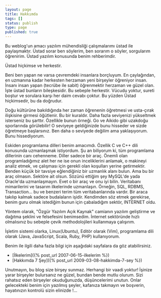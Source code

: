 ```yaml
---
layout: page
title: Hakkımda
tags: []
status: publish
type: page
published: true
---
```

Bu weblog'un amacı yazılım mühendisliği çalışmalarımı üstad ile paylaşmaktır. Üstad sorar ben söylerim, ben sorarım o söyler, sorgularım öğrenirim. Üstad yazılım konusunda benim rehberimdir.

Üstad hiçkimse ve herkestir.

Beni ben yapan ne varsa çevremdeki insanlara borçluyum. En çaylağından, en uzmanına kadar herkesten herzaman yeni birşeyler öğreniyor insan. İnsanı insan yapan (tecrübe ile sabit) öğrenmektir herzaman ve güzel olan. İşte üstad bunların bileşkesidir. Bu sebeple herkestir. Vücudu yoktur, sureti boştur ve sorulara karşı her daim cevabı çoktur. Bu yüzden Üstad hiçkimsedir, bu da doğrudur.

Doğu kültürüne bakıldığında her zaman öğrenenin öğretmesi ve usta-çırak ilişkisine girmesi öğütlenir. Bu bir kuraldır. Daha fazla seviyenizi yükseltmek isterseniz bu şarttır. Özellikle bunun örneği. Go ve Aikido gibi uzakdoğu sporlarında görülebilir! O seviyeye geldiğinizde bunu hisseder ve sizde öğretmeye başlarsınız. Ben daha o seviyede değilim ama yaklaşıyorum. Bunu hissediyorum.

Eskiden programlama dilleri benim amacımdı. Özellik C ve C++ dili konusunda uzmanlaşmak istiyordum. Şu an biliyorum ki, tüm programlama dillerinin canı cehenneme. Diller sadece bir araç. Önemli olan programladığımız alet her ne ise onun inceliklerini anlamak, o makineyi analiz etmek, ve çalışması için gerekli olan koşulları yerine getirmektir. Benden küçük bir tavsiye eğlendiğiniz bir uzmanlık alanı bulun. Ama bu bir araç olmasın. Sektöre ait olsun. Sözünü ettiğim şey MySQL'de yada Oracle'da uzmanlaşmayın. Evet o bir araç ve onu iyi bilin. Veritabanı mimarilerini ve tasarım ilkelerinde uzmanlaşın. Örneğin, SQL, RDBMS, Transaction... bu ve benzeri terim tüm veritabanlarında vardır. Bir araca takılıp kalmak sadece budalaların işidir. Kendimden söz etmek gerekirse, benim guru olmak istediğim bunun için çabaladığım sektör, INTERNET oldu.

Yöntem olarak, "Özgür Yazılım Açık Kaynak" camianın yazılım geliştirme ve dağıtma şeklini ve felsefesini benimsedim. İnternet sektöründe hızlı olmalısınız bu sebeple çevik methodolojileri kullanmaya çalışırım.

İşletim sistemi olarka, Linux(Ubuntu), Editör olarak (Vim), programlama dili olarak (Java, JavaScript, Scala, Ruby, PHP) kullanıyorum.

Benim ile ilgili daha fazla bilgi için aşağıdaki sayfalara da göz atabilirsiniz.

 - [İlkelerim]({% post_url 2007-06-15-ilkelerim %})
 - [Hakkımda 7 Şey]({% post_url 2009-03-08-hakkimda-7-sey %})

Unutmayın, bu blog size birşey sunmaz. Herhangi bir vaadi yoktur! İşinize yarar birşeyler bulursanız ne güzel, bundan bende mutlu olurum. Sizi rahatsız eden birşeyler okuduğunuzda, düşüncelerimi unutun. Onlar gelecekteki benim için yazılmış şeyler, kafanıza takmayın ve boşverin, hayatınızın kontrolü sizin elinizde !...